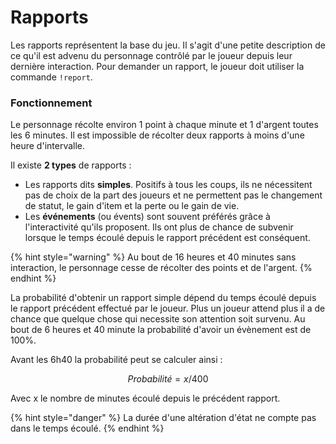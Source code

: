 # Rapports

Les rapports représentent la base du jeu. Il s'agit d'une petite description de ce qu'il est advenu du personnage contrôlé par le joueur depuis leur dernière interaction. Pour demander un rapport, le joueur doit utiliser la commande `!report`.

### Fonctionnement

Le personnage récolte environ 1 point à chaque minute et 1 d'argent toutes les 6 minutes. Il est impossible de récolter deux rapports à moins d'une heure d'intervalle. 

Il existe **2 types** de rapports :

* Les rapports dits **simples**. Positifs à tous les coups, ils ne nécessitent pas de choix de la part des joueurs et ne permettent pas le changement de statut, le gain d'item et la perte ou le gain de vie.
* Les **événements** \(ou évents\) sont souvent préférés grâce à l'interactivité qu'ils proposent. Ils ont plus de chance de subvenir lorsque le temps écoulé depuis le rapport précédent est conséquent.

{% hint style="warning" %}
Au bout de 16 heures et 40 minutes sans interaction, le personnage cesse de récolter des points et de l'argent.
{% endhint %}

La probabilité d'obtenir un rapport simple dépend du temps écoulé depuis le rapport précédent effectué par le joueur. Plus un joueur attend plus il a de chance que quelque chose qui necessite son attention soit survenu. Au bout de 6 heures et 40 minute la probabilité d'avoir un évènement est de 100%.

Avant les 6h40 la probabilité peut se calculer ainsi :

$$
Probabilité = x /400
$$

Avec x le nombre de minutes écoulé depuis le précédent rapport.

{% hint style="danger" %}
La durée d'une altération d'état ne compte pas dans le temps écoulé.
{% endhint %}

